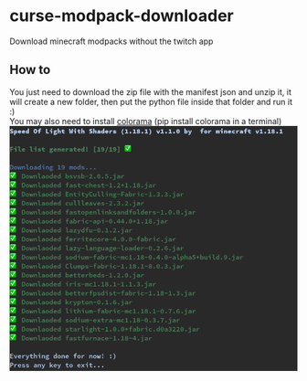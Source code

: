 # curse-modpack-downloader
Download minecraft modpacks without the twitch app

## How to
You just need to download the zip file with the manifest json and unzip it, it will create a new folder, then put the python file inside that folder and run it :)  
You may also need to install [colorama](https://pypi.org/project/colorama/) (pip install colorama in a terminal)
![](imgs/screenshot.png)
